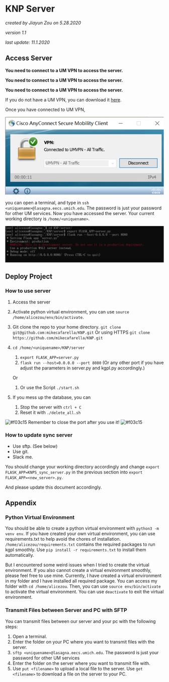 # KNP Server
_created by Jiayun Zou on 5.28.2020_ 

_version 1.1_

_last update: 11.1.2020_

## Access Server
**You need to connect to a UM VPN to access the server.**

**You need to connect to a UM VPN to access the server.**

**You need to connect to a UM VPN to access the server.**

If you do not have a UM VPN, you can download it [here](https://documentation.its.umich.edu/vpn/vpn-download-windows-vpn-client).

Once you have connected to UM VPN, 

![image](cisco.png)

you can open a terminal, and type in `ssh <uniquename>@lasagna.eecs.umich.edu`. 
The password is just your password for other UM services.
Now you have accessed the server.
Your current working directory is `/home/<uniquename>`.

![image](ser2.png)

## Deploy Project
### How to use server
1. Access the server
1. Activate python virtual environment, you can use `source /home/alicezou/env/bin/activate`.
1. Git clone the repo to your home directory. `git clone git@github.com:mikecafarella/KNP.git` Or using HTTPS `git clone https://github.com/mikecafarella/KNP.git`
1. `cd /home/<uniquename>/KNP/server`
    1. `export FLASK_APP=server.py`
    1. `flask run --host=0.0.0.0 --port 8080` (Or any other port if you have adjust the parameters in server.py and kgpl.py accordingly.)
    
    Or
     
    1. Or use the Script `./start.sh`
1. If you mess up the database, you can 
    1. Stop the server with `ctrl + C`
    1. Reset it with `./delete_all.sh`

![#f03c15](https://via.placeholder.com/15/f03c15/000000?text=+) Remember to close the port after you use it! ![#f03c15](https://via.placeholder.com/15/f03c15/000000?text=+)


### How to update sync server
- Use sftp. (See below)
- Use git.
- Slack me.

You should change your working directory accordingly and change 
`export FLASK_APP=KNPS_sync_server.py` in the previous section into
`export FLASK_APP=<new_server>.py`. 

And please update this document accordingly.

## Appendix
### Python Virtual Environment
You should be able to create a python virtual environment with
`python3 -m venv env`.
If you have created your own virtual environment, you can use requirements.txt to help 
avoid the chores of installation. 
`/home/alicezou/requirements.txt` contains the required packages
to run kgpl smoothly. Use `pip install -r requirements.txt` to install them automatically.

But I encountered some weird issues when I tried to create the virtual environment. 
If you also cannot create a virtual environment smoothly, please feel free to use mine.
Currently, I have created a virtual environment in my folder
and I have installed all required package. You can access my folder with
`cd /home/alicezou`. Then, you can use `source env/bin/activate`
to activate the virtual environment. You can use `deactivate` to exit the 
virtual environment.


### Transmit Files between Server and PC with SFTP
You can transmit files between our server and your pc with the following steps:
1. Open a terminal.
2. Enter the folder on your PC where you want to transmit files with the server.
3. `sftp <uniquename>@lasagna.eecs.umich.edu`. The password is just your password for other UM services
4. Enter the folder on the server where you want to transmit file with.
5. Use `put <filename>` to upload a local file to the server.
Use `get <filename>` to download a file on the server to your PC.



